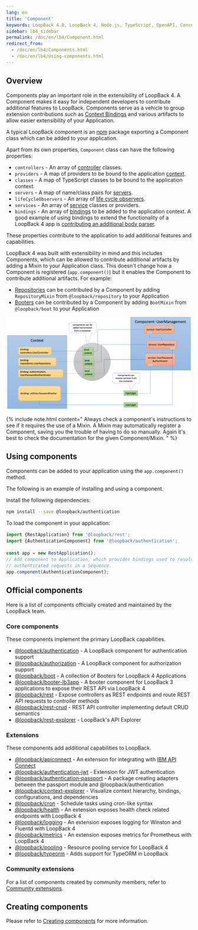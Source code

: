 ```yaml
---
lang: en
title: 'Component'
keywords: LoopBack 4.0, LoopBack 4, Node.js, TypeScript, OpenAPI, Concepts
sidebar: lb4_sidebar
permalink: /doc/en/lb4/Component.html
redirect_from:
  - /doc/en/lb4/Components.html
  - /doc/en/lb4/Using-components.html
---
```


## Overview

Components play an important role in the extensibility of LoopBack 4. A
Component makes it easy for independent developers to contribute additional
features to LoopBack. Components serve as a vehicle to group extension
contributions such as [Context Bindings](Context.md) and various artifacts to
allow easier extensibility of your Application.

A typical LoopBack component is an [npm](https://www.npmjs.com) package
exporting a Component class which can be added to your application.

Apart from its own properties, `Component` class can have the following
properties:

- `controllers` - An array of [controller](Controller.md) classes.
- `providers` - A map of providers to be bound to the application
  [context](Context.md).
- `classes` - A map of TypeScript classes to be bound to the application
  context.
- `servers` - A map of name/class pairs for [servers](Server.md).
- `lifeCycleObservers` - An array of [life cycle observers](Life-cycle.md).
- `services` - An array of [service](Service.md) classes or providers.
- `bindings` - An array of [bindings](Binding.md) to be added to the application
  context. A good example of using bindings to extend the functionality of a
  LoopBack 4 app is
  [contributing an additional body parser](Extending-request-body-parsing.html#contribute-a-body-parser-from-a-component).

These properties contribute to the application to add additional features and
capabilities.

LoopBack 4 was built with extensibility in mind and this includes Components,
which can be allowed to contribute additional artifacts by adding a Mixin to
your Application class. This doesn't change how a Component is registered
(`app.component()`) but it enables the Component to contribute additional
artifacts. For example:

- [Repositories](Repository.md) can be contributed by a Component by adding
  `RepositoryMixin` from `@loopback/repository` to your Application
- [Booters](Booting-an-Application.md#booters) can be contributed by a Component
  by adding `BootMixin` from `@loopback/boot` to your Application

![Components](imgs/loopback-component.png)

{% include note.html content="
Always check a component's instructions to see if it requires the use
of a Mixin. A Mixin may automatically register a Component, saving you the
trouble of having to do so manually. Again it's best to check the documentation
for the given Component/Mixin.
" %}

## Using components

Components can be added to your application using the `app.component()` method.

The following is an example of installing and using a component.

Install the following dependencies:

```sh
npm install --save @loopback/authentication
```

To load the component in your application:

```ts
import {RestApplication} from '@loopback/rest';
import {AuthenticationComponent} from '@loopback/authentication';

const app = new RestApplication();
// Add component to Application, which provides bindings used to resolve
// authenticated requests in a Sequence.
app.component(AuthenticationComponent);
```

## Official components

Here is a list of components officially created and maintained by the LoopBack
team.

### Core components

These components implement the primary LoopBack capabilities.

- [@loopback/authentication](https://github.com/strongloop/loopback-next/tree/master/packages/authentication) -
  A LoopBack component for authentication support
- [@loopback/authorization](https://github.com/strongloop/loopback-next/tree/master/packages/authorization) -
  A LoopBack component for authorization support
- [@loopback/boot](https://github.com/strongloop/loopback-next/tree/master/packages/boot) -
  A collection of Booters for LoopBack 4 Applications
- [@loopback/booter-lb3app](https://github.com/strongloop/loopback-next/tree/master/packages/booter-lb3app) -
  A booter component for LoopBack 3 applications to expose their REST API via
  LoopBack 4
- [@loopback/rest](https://github.com/strongloop/loopback-next/tree/master/packages/rest) -
  Expose controllers as REST endpoints and route REST API requests to controller
  methods
- [@loopback/rest-crud](https://github.com/strongloop/loopback-next/tree/master/packages/rest-crud) -
  REST API controller implementing default CRUD semantics
- [@loopback/rest-explorer](https://github.com/strongloop/loopback-next/tree/master/packages/rest-explorer) -
  LoopBack's API Explorer

### Extensions

These components add additional capabilities to LoopBack.

- [@loopback/apiconnect](https://github.com/strongloop/loopback-next/tree/master/extensions/apiconnect) -
  An extension for integrating with
  [IBM API Connect](https://www.ibm.com/cloud/api-connect)
- [@loopback/authentication-jwt](https://github.com/strongloop/loopback-next/tree/master/extensions/authentication-jwt) -
  Extension for JWT authentication
- [@loopback/authentication-passport](https://github.com/strongloop/loopback-next/tree/master/extensions/authentication-passport) -
  A package creating adapters between the passport module and
  @loopback/authentication
- [@loopback/context-explorer](https://github.com/strongloop/loopback-next/tree/master/extensions/context-explorer) -
  Visualize context hierarchy, bindings, configurations, and dependencies
- [@loopback/cron](https://github.com/strongloop/loopback-next/tree/master/extensions/cron) -
  Schedule tasks using cron-like syntax
- [@loopback/health](https://github.com/strongloop/loopback-next/tree/master/extensions/health) -
  An extension exposes health check related endpoints with LoopBack 4
- [@loopback/logging](https://github.com/strongloop/loopback-next/tree/master/extensions/logging) -
  An extension exposes logging for Winston and Fluentd with LoopBack 4
- [@loopback/metrics](https://github.com/strongloop/loopback-next/tree/master/extensions/metrics) -
  An extension exposes metrics for Prometheus with LoopBack 4
- [@loopback/pooling](https://github.com/strongloop/loopback-next/tree/master/extensions/pooling) -
  Resource pooling service for LoopBack 4
- [@loopback/typeorm](https://github.com/strongloop/loopback-next/tree/master/extensions/typeorm) -
  Adds support for TypeORM in LoopBack

### Community extensions

For a list of components created by community members, refer to
[Community extensions](./Community-extensions.html).

## Creating components

Please refer to [Creating components](Creating-components.md) for more
information.
